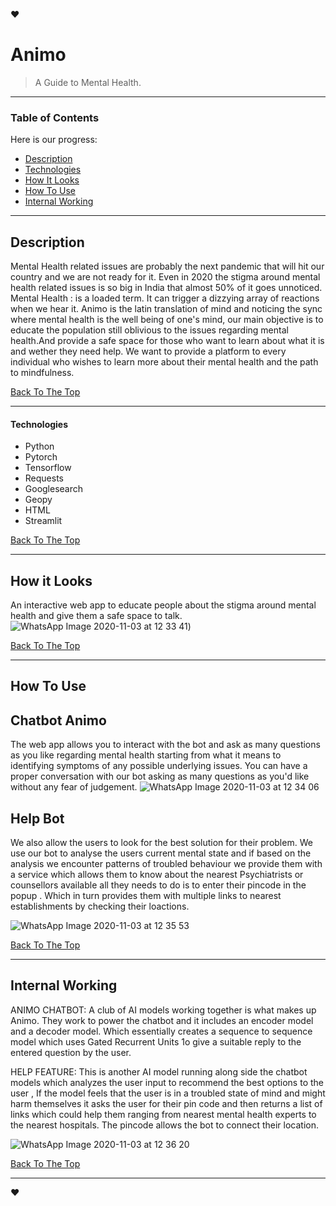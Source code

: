 :heart:
# Animo
> A Guide to Mental Health.

---

### Table of Contents
Here is our progress:

- [Description](#description)
- [Technologies](#technologies)
- [How It Looks](#how-it-looks)
- [How To Use](#how-to-use)
- [Internal Working ](#internal-working)

---

## Description
Mental Health related issues are probably the next pandemic that will hit our country and we are not ready for it. Even in 2020 the stigma around mental health related issues is so big in India that almost 50% of it goes unnoticed.
Mental Health : is a loaded term. It can trigger a dizzying array of reactions when we hear it.
Animo is the latin translation of mind and noticing the sync where mental health is the well being of one's mind, our main objective is to educate the population still oblivious to the issues regarding mental health.And provide a safe space for those who want to learn about what it is and wether they need help. We want to provide a platform to every individual who wishes to learn more about their mental health and the path to mindfulness.

[Back To The Top](#Animo)

---


#### Technologies

- Python
- Pytorch
- Tensorflow
- Requests
- Googlesearch
- Geopy
- HTML
- Streamlit


[Back To The Top](#Animo)

---
## How it Looks
An interactive web app to educate people about the stigma around mental health and give them a safe space to talk.
![WhatsApp Image 2020-11-03 at 12 33 41](https://user-images.githubusercontent.com/68011962/97958206-c297d480-1dd2-11eb-9759-6f41959bc915.jpeg))


[Back To The Top](#Animo)

---

## How To Use
## Chatbot Animo
The web app allows you to interact with the bot and ask as many questions as you like regarding mental health starting from what it means to identifying symptoms of any possible underlying issues. You can have a proper conversation with our bot asking as many questions as you'd like without any fear of judgement.
![WhatsApp Image 2020-11-03 at 12 34 06](https://user-images.githubusercontent.com/68011962/97958263-de02df80-1dd2-11eb-8c39-27c8541352b5.jpeg)


## Help Bot
We also allow the users to look for the best solution for their problem. We use our bot to analyse the users current mental state and if based on the analysis we encounter patterns of troubled behaviour we provide them with a service which allows them to know about the nearest Psychiatrists or counsellors available all they needs to do is to enter their pincode in the popup . Which in turn provides them with multiple links to nearest establishments by checking their loactions.

![WhatsApp Image 2020-11-03 at 12 35 53](https://user-images.githubusercontent.com/68011962/97958310-f4a93680-1dd2-11eb-8e01-fb433b88b244.jpeg)



[Back To The Top](#Animo)

---

## Internal Working
ANIMO CHATBOT: 
A club of AI models working together is what makes up Animo. They work to power the chatbot and it includes an encoder model
and a decoder model. Which essentially creates a sequence to sequence model which uses Gated Recurrent Units 1o give a suitable reply to the entered question by the user.

HELP FEATURE:
This is another AI model running along side the chatbot models which analyzes the user input to recommend the best options to the user , If the model feels that the user is in a troubled state of mind and might harm themselves it asks the user for their pin code and then returns a list of links which could help them ranging from nearest mental health experts to the nearest hospitals. The pincode allows the bot to connect their location.  

![WhatsApp Image 2020-11-03 at 12 36 20](https://user-images.githubusercontent.com/68011962/97958360-0e4a7e00-1dd3-11eb-8b95-1135f3279d88.jpeg)

[Back To The Top](#Animo)

---

:heart:
